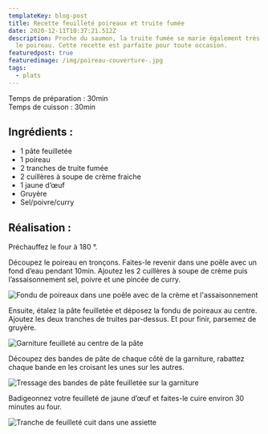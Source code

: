 ```yaml
---
templateKey: blog-post
title: Recette feuilleté poireaux et truite fumée
date: 2020-12-11T10:37:21.512Z
description: Proche du saumon, la truite fumée se marie également très bien avec
  le poireau. Cette recette est parfaite pour toute occasion.
featuredpost: true
featuredimage: /img/poireau-couverture-.jpg
tags:
  - plats
---
```

Temps de préparation : 30min\
Temps de cuisson : 30min

## Ingrédients :

* 1 pâte feuilletée
* 1 poireau
* 2 tranches de truite fumée
* 2 cuillères à soupe de crème fraiche
* 1 jaune d’œuf
* Gruyère
* Sel/poivre/curry

## Réalisation :

Préchauffez le four à 180 °.

Découpez le poireau en tronçons. Faites-le revenir dans une poêle avec un fond d’eau pendant 10min. Ajoutez les 2 cuillères à soupe de crème puis l’assaisonnement sel, poivre et une pincée de curry.

![Fondu de poireaux dans une poêle avec de la crème et l'assaisonnement ](/img/fondu-poireau.jpg "Fondu de poireaux")

Ensuite, étalez la pâte feuilletée et déposez la fondu de poireaux au centre.\
Ajoutez les deux tranches de truites par-dessus. Et pour finir, parsemez de gruyère.

![Garniture feuilleté au centre de la pâte](/img/garniture-sur-pate.jpg "Garniture feuilleté")

Découpez des bandes de pâte de chaque côté de la garniture, rabattez chaque bande en les croisant les unes sur les autres. 

![Tressage des bandes de pâte feuilletée sur la garniture ](/img/montage-feuilletage.jpg "Réalisation du feuilleté")

Badigeonnez votre feuilleté de jaune d’œuf et faites-le cuire environ 30 minutes au four.

![Tranche de feuilleté cuit dans une assiette ](/img/feuillete-fini.jpg "Tranche de feuilleté")